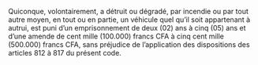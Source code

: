 Quiconque, volontairement, a détruit ou dégradé, par incendie ou par tout autre moyen, en tout ou en partie, un véhicule quel qu’il soit appartenant à autrui, est puni d’un emprisonnement de deux (02) ans à cinq (05) ans et d’une amende de cent mille (100.000) francs CFA à cinq cent mille (500.000) francs CFA, sans préjudice de l’application des dispositions des articles 812 à 817 du présent code.